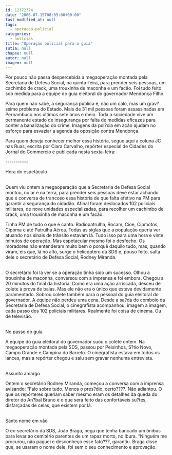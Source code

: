 ```yaml
---
id: 12372374
date: "2006-07-15T08:05:00+00:00"
last_modified_at: null
tags:
  - operacao-policial
categories:
  - noticias
title: "Operação policial para o guia"
sutia: null
chapeu: null
autor: null
imagem: null
---
```

<p><P>Por pouco não passa despercebida a megaoperação montada pela Secretaria de Defesa Social, na quinta-feira, para prender seis pessoas, um cachimbo de crack, uma trouxinha de maconha e um facão. Foi tudo feito sob medida para a&nbsp;equipe do guia eleitoral do governador Mendonça Filho. </P></p>
<p><P>Para quem não sabe, a segurança pública é, não um calo, mas um grav?ssimo problema do Estado. Mais de 31 mil pessoas foram assassinadas em Pernambuco nos últimos sete anos e meio. Toda a sociedade vive um permanente estado de insegurança por falta de medidas eficazes para conter a banalização do crime. Imagens da pol?cia em ação ajudam no esforço para esvaziar a agenda da oposição contra Mendonça.</P></p>
<p><P>Para quem deseja conhecer melhor essa história, segue aqui a coluna JC nas Ruas, escrita por Ciara Carvalho, repórter especial de Cidades do Jornal do Commercio e publicada nesta sexta-feira: </P></p>
<p><P>-----------</P></p>
<p><P>Hora do espetáculo </P></p>
<p><P><BR>Quem viu ontem a megaoperação que a Secretaria de Defesa Social montou, no ar e na terra, para prender seis pessoas deve estar achando que é conversa de trancoso essa história de que falta efetivo na PM para garantir a segurança do cidadão. Afinal foram deslocados 102 policiais militares, de nove unidades especializadas, para recolher um cachimbo de crack, uma trouxinha de maconha e um facão. </P></p>
<p><P>Tinha PM de tudo o que é canto. Radiopatrulha, Rocam, Cioe, Cipmotos, Cipoma e até Patrulha Aérea. Todas as siglas que a população queria ver atuando nos sinais de trânsito estavam lá. Tudo isso para uma hora e vinte minutos de operação. Mas espetacular mesmo foi o desfecho. Os moradores não entenderam muito bem o porquê daquilo tudo, mas, quando viram, eis que, lá no alto, surge o helicóptero da SDS e, pouso feito, salta dele o secretário de Defesa Social, Rodney Miranda. </P></p>
<p><P><BR>O secretário foi lá ver se a operação tinha sido um sucesso. Olhou a trouxinha de maconha, conversou com a imprensa e foi embora. Chegou a 20 minutos do final da história. Como era uma ação arriscada, desceu de colete à prova de balas. Mas ele não era o único que estava devidamente paramentado. Sobrou colete também para o pessoal do guia eleitoral do governador. A equipe não perdeu uma cena. Desde a sa?da do comboio da Secretaria de Defesa Social, o cinegrafista acompanhou, imagem a imagem, cada passo dos 102 policiais militares. Realmente foi coisa de cinema. Ou de televisão. </P></p>
<p><P><BR>No passo do guia </P></p>
<p><P>A equipe do guia eleitoral do governador suou o colete ontem. Na megaoperação montada pela SDS, passou por Peixinhos, S?tio Novo, Campo Grande e Campina do Barreto. O cinegrafista estava em todos os lances, mas a repórter chegou e saiu sem gravar nenhuma entrevista. </P></p>
<p><P><BR>Assunto amargo </P></p>
<p><P>Ontem o secretário Rodney Miranda, começou a conversa com a imprensa avisando: “Falo sobre tudo. Menos o pres?dio, certo????. Não adiantou. O que os repórteres queriam saber mesmo eram os detalhes da queda do diretor do An?bal Bruno e o que será feito das confortáveis su?tes, disfarçadas de celas, que existem por lá. </P></p>
<p><P><BR>Santo nome em vão </P></p>
<p><P>O ex-secretário da SDS, João Braga, nega que tenha bancado um ônibus para levar ao cemitério parentes de um rapaz morto, no Ibura. “Ninguém me procurou, não paguei e desconheço esse fato???, garantiu. Braga disse que, se usaram o nome dele, foi sem o seu conhecimento e aprovação. </P></p>
<p><P><BR>&nbsp;</P> </p>
